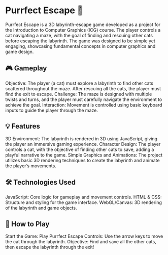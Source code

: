 # Purrfect Escape 🐾
Purrfect Escape is a 3D labyrinth-escape game developed as a project for the Introduction to Computer Graphics (ICG) course. The player controls a cat navigating a maze, with the goal of finding and rescuing other cats before escaping the labyrinth. The game was designed to be simple yet engaging, showcasing fundamental concepts in computer graphics and game design.

## 🎮 Gameplay
Objective: The player (a cat) must explore a labyrinth to find other cats scattered throughout the maze. After rescuing all the cats, the player must find the exit to escape.
Challenge: The maze is designed with multiple twists and turns, and the player must carefully navigate the environment to achieve the goal.
Interaction: Movement is controlled using basic keyboard inputs to guide the player through the maze.

## 💡 Features
3D Environment: The labyrinth is rendered in 3D using JavaScript, giving the player an immersive gaming experience.
Character Design: The player controls a cat, with the objective of finding other cats to save, adding a playful narrative to the game.
Simple Graphics and Animations: The project utilizes basic 3D rendering techniques to create the labyrinth and animate the player’s movements.

## 🛠️ Technologies Used
JavaScript: Core logic for gameplay and movement controls.
HTML & CSS: Structure and styling for the game interface.
WebGL/Canvas: 3D rendering of the labyrinth and game objects.

## 📂 How to Play
Start the Game: Play Purrfect Escape
Controls: Use the arrow keys to move the cat through the labyrinth.
Objective: Find and save all the other cats, then escape the labyrinth through the exit!
